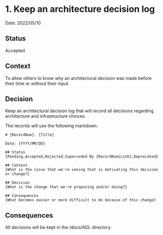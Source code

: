 # 1. Keep an architecture decision log

Date: 2022/05/10

## Status

Accepted

## Context

To allow others to know why an architectural decision was made before their time or without their input.

## Decision

Keep an architectural decision log that will record all decisions regarding architecture and infrastructure choices.


The records will use the following markdown.

    # {RecordNum}. {Title}

    Date: {YYYY/MM/DD}

    ## Status
    {Pending,Accepted,Rejected,Superceded By {RecordNum|Link},Deprecated}

    ## Context
    {What is the issue that we're seeing that is motivating this decision or change?}

    ## Decision
    {What is the change that we're proposing and/or doing?}

    ## Consequences
    {What becomes easier or more difficult to do because of this change}

## Consequences

All decisions will be kept in the /docs/ADL directory.
